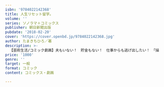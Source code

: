 ```yaml
---
isbn: '9784022142368'
title: 人生リセット留学。
volume: ''
series: ソノラマ＋コミックス
publisher: 朝日新聞出版
pubdate: '2018-02-20'
cover: 'https://cover.openbd.jp/9784022142368.jpg'
author: たまきちひろ／著
description: >-
  【芸術生活/コミック劇画】夫もいない！　貯金もない！　仕事からも逃げ出したい！　「描けない」スランプに陥った漫画家がすべてを投げ捨てイギリスはロンドンへ！　日本を離れた留学生活で見えてきたものとは！？　40にして惑いまくり起死回生エッセイコミック！！
price: '1000'
genre: ''
target: 一般
format: コミック
content: コミックス・劇画

---
```

